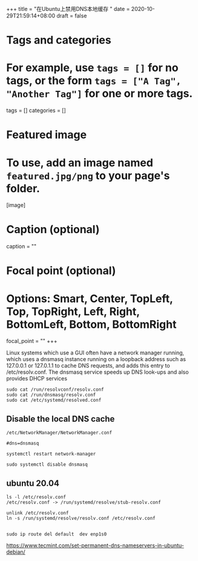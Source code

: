 +++
title = "在Ubuntu上禁用DNS本地缓存 "
date = 2020-10-29T21:59:14+08:00
draft = false

# Tags and categories
# For example, use `tags = []` for no tags, or the form `tags = ["A Tag", "Another Tag"]` for one or more tags.
tags = []
categories = []

# Featured image
# To use, add an image named `featured.jpg/png` to your page's folder. 
[image]
  # Caption (optional)
  caption = ""

  # Focal point (optional)
  # Options: Smart, Center, TopLeft, Top, TopRight, Left, Right, BottomLeft, Bottom, BottomRight
  focal_point = ""
+++


Linux systems which use a GUI often have a network manager running, which uses a dnsmasq instance running on a loopback address such as 127.0.0.1 or 127.0.1.1 to cache DNS requests, and adds this entry to /etc/resolv.conf. The dnsmasq service speeds up DNS look-ups and also provides DHCP services

```
sudo cat /run/resolvconf/resolv.conf
sudo cat /run/dnsmasq/resolv.conf
sudo cat /etc/systemd/resolved.conf
```


## Disable the local DNS cache

`/etc/NetworkManager/NetworkManager.conf`

```
#dns=dnsmasq
```

```
systemctl restart network-manager
```



```
sudo systemctl disable dnsmasq
```

## ubuntu 20.04

```
ls -l /etc/resolv.conf
/etc/resolv.conf -> /run/systemd/resolve/stub-resolv.conf

unlink /etc/resolv.conf
ln -s /run/systemd/resolve/resolv.conf /etc/resolv.conf


sudo ip route del default  dev enp1s0
```



https://www.tecmint.com/set-permanent-dns-nameservers-in-ubuntu-debian/



